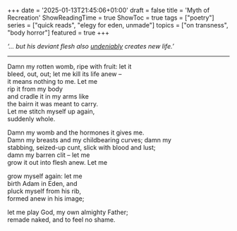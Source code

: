 +++
date = '2025-01-13T21:45:06+01:00'
draft = false
title = 'Myth of Recreation'
ShowReadingTime = true
ShowToc = true
tags = ["poetry"]
series = ["quick reads", "elegy for eden, unmade"]
topics = ["on transness", "body horror"]
featured = true
+++

_‘… but his deviant flesh also [undeniably](https://www.researchgate.net/publication/377482619_Args_adal_Queer_Carnival_and_Divine_Deviance_in_Lokasenna_and_THrymskvida) creates new life.’_

***

Damn my rotten womb, ripe with fruit: let it  
bleed, out, out; let me kill its life anew –  
it means nothing to me. Let me  
rip it from my body  
and cradle it in my arms like  
the bairn it was meant to carry.  
Let me stitch myself up again,  
suddenly whole.  

Damn my womb and the hormones it gives me.  
Damn my breasts and my childbearing curves; damn my  
stabbing, seized-up cunt, slick with blood and lust;  
damn my barren clit – let me   
grow it out into flesh anew. Let me 

grow myself again: let me  
birth Adam in Eden, and  
pluck myself from his rib,  
formed anew in his image;  

let me play God, my own almighty Father;  
remade naked, and to feel no shame.  